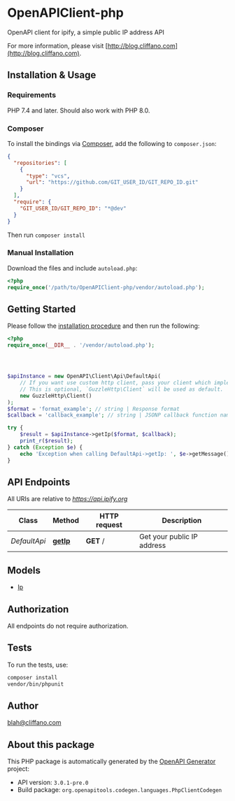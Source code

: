 # OpenAPIClient-php

OpenAPI client for ipify, a simple public IP address API

For more information, please visit [http://blog.cliffano.com](http://blog.cliffano.com).

## Installation & Usage

### Requirements

PHP 7.4 and later.
Should also work with PHP 8.0.

### Composer

To install the bindings via [Composer](https://getcomposer.org/), add the following to `composer.json`:

```json
{
  "repositories": [
    {
      "type": "vcs",
      "url": "https://github.com/GIT_USER_ID/GIT_REPO_ID.git"
    }
  ],
  "require": {
    "GIT_USER_ID/GIT_REPO_ID": "*@dev"
  }
}
```

Then run `composer install`

### Manual Installation

Download the files and include `autoload.php`:

```php
<?php
require_once('/path/to/OpenAPIClient-php/vendor/autoload.php');
```

## Getting Started

Please follow the [installation procedure](#installation--usage) and then run the following:

```php
<?php
require_once(__DIR__ . '/vendor/autoload.php');




$apiInstance = new OpenAPI\Client\Api\DefaultApi(
    // If you want use custom http client, pass your client which implements `GuzzleHttp\ClientInterface`.
    // This is optional, `GuzzleHttp\Client` will be used as default.
    new GuzzleHttp\Client()
);
$format = 'format_example'; // string | Response format
$callback = 'callback_example'; // string | JSONP callback function name

try {
    $result = $apiInstance->getIp($format, $callback);
    print_r($result);
} catch (Exception $e) {
    echo 'Exception when calling DefaultApi->getIp: ', $e->getMessage(), PHP_EOL;
}

```

## API Endpoints

All URIs are relative to *https://api.ipify.org*

Class | Method | HTTP request | Description
------------ | ------------- | ------------- | -------------
*DefaultApi* | [**getIp**](docs/Api/DefaultApi.md#getip) | **GET** / | Get your public IP address

## Models

- [Ip](docs/Model/Ip.md)

## Authorization
All endpoints do not require authorization.
## Tests

To run the tests, use:

```bash
composer install
vendor/bin/phpunit
```

## Author

blah@cliffano.com

## About this package

This PHP package is automatically generated by the [OpenAPI Generator](https://openapi-generator.tech) project:

- API version: `3.0.1-pre.0`
- Build package: `org.openapitools.codegen.languages.PhpClientCodegen`
